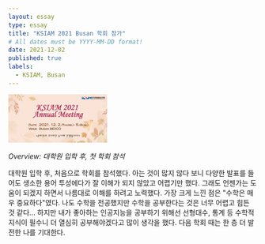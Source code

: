 ```yaml
---
layout: essay
type: essay
title: "KSIAM 2021 Busan 학회 참가"
# All dates must be YYYY-MM-DD format!
date: 2021-12-02
published: true
labels:
  - KSIAM, Busan
---
```


<img width="200px" class="rounded float-start pe-4" src="../img/feeds/2021_ksiam_busan.jpg">

*Overview: 대학원 입학 후, 첫 학회 참석*




대학원 입학 후, 처음으로 학회를 참석했다. 아는 것이 많지 않다 보니 다양한 발표를 들어도 생소한 용어 투성에다가 잘 이해가 되지 않았고 어렵기만 했다. 
그래도 언젠가는 도움이 되겠지 하면서 나름대로 이해를 하려고 노력했다.
가장 크게 느낀 점은 "수학은 매우 중요하다"였다.
나도 수학을 전공했지만 수학을 공부한다는 것은 너무 어렵고 힘든 것 같다...
하지만 내가 좋아하는 인공지능을 공부하기 위해선 선형대수, 통계 등 수학적 지식이 필수니 더 열심히 공부해야겠다고 많이 생각을 했다.
다음 학회 때는 한 층 더 발전한 나를 기대한다.

